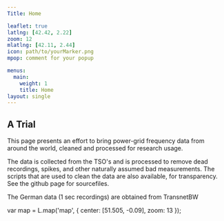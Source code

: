 ```yaml
---
Title: Home

leaflet: true
latlng: [42.42, 2.22]
zoom: 12
mlatlng: [42.11, 2.44]
icon: path/to/yourMarker.png
mpop: comment for your popup

menus:
  main:
    weight: 1
    title: Home
layout: single
---
```


## A Trial

This page presents an effort to bring power-grid frequency data from around the world, cleaned and processed for research usage.

The data is collected from the TSO's and is processed to remove dead recordings, spikes, and other naturally assumed bad measurements. The scripts that are used to clean the data are also available, for transparency. See the github page for sourcefiles.

The German data (1 sec recordings) are obtained from TransnetBW


var map = L.map('map', {
    center: [51.505, -0.09],
    zoom: 13
});
